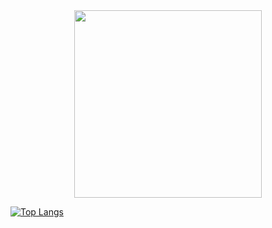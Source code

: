 <div id="header" align="center">
  <img src="https://media.giphy.com/media/qgQUggAC3Pfv687qPC/giphy.gif" width="300" height="300"/>
</div>

[![Top Langs](https://github-readme-stats.vercel.app/api/top-langs/?username=alexegiev&langs_count=5&theme=tokyonight)](https://github.com/anuraghazra/github-readme-stats)

